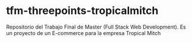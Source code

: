 # tfm-threepoints-tropicalmitch
Repositorio del Trabajo Final de Master (Full Stack Web Development). Es un proyecto de un E-commerce para la empresa Tropical Mitch
